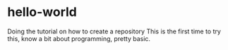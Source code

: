 # hello-world
Doing the tutorial on how to create a repository
This is the first time to try this, know a bit about programming, pretty basic.
